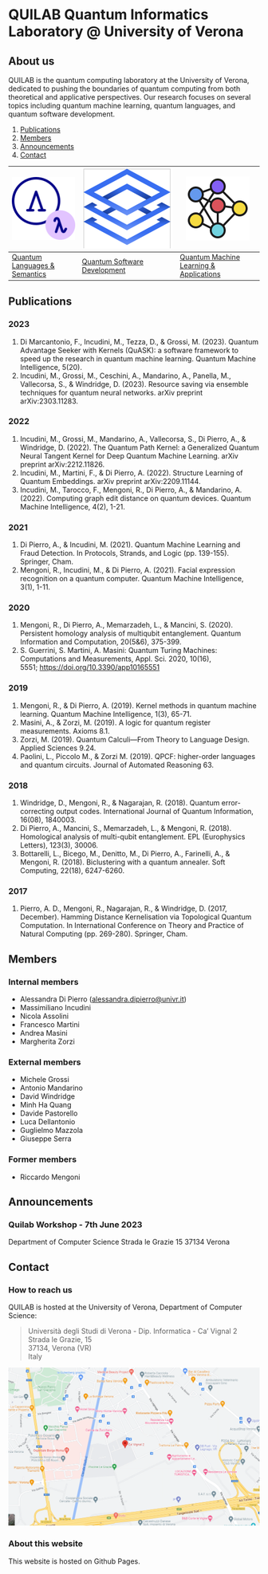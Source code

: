 # QUILAB Quantum Informatics Laboratory @ University of Verona

## About us

QUILAB is the quantum computing laboratory at the University of Verona, dedicated to pushing the boundaries of quantum computing 
from both theoretical and applicative perspectives. 
Our research focuses on several topics including quantum machine learning, 
quantum languages, and quantum software development.

1. [Publications](#publications)
2. [Members](#members)
3. [Announcements](#announcements)
4. [Contact](#contact)

| ![](icons/lambda.png)                          | ![](icons/sw-develop.png)                                | ![](icons/ml.png) |  
|------------------------------------------------|------------------------------------------------| --- | 
| [Quantum Languages & Semantics](#anchor_qlang) | [Quantum Software Development](#anchor_qlogic) | [Quantum Machine Learning & Applications](#anchor_qml) | 


## Publications  
  
### 2023
1. Di Marcantonio, F., Incudini, M., Tezza, D., & Grossi, M. (2023). Quantum Advantage Seeker with Kernels (QuASK): a software framework to speed up the research in quantum machine learning. Quantum Machine Intelligence, 5(20).
2. Incudini, M., Grossi, M., Ceschini, A., Mandarino, A., Panella, M., Vallecorsa, S., & Windridge, D. (2023). Resource saving via ensemble techniques for quantum neural networks. arXiv preprint arXiv:2303.11283.

### 2022
1. Incudini, M., Grossi, M., Mandarino, A., Vallecorsa, S., Di Pierro, A., & Windridge, D. (2022). The Quantum Path Kernel: a Generalized Quantum Neural Tangent Kernel for Deep Quantum Machine Learning. arXiv preprint arXiv:2212.11826.
2. Incudini, M., Martini, F., & Di Pierro, A. (2022). Structure Learning of Quantum Embeddings. arXiv preprint arXiv:2209.11144.
3. Incudini, M., Tarocco, F., Mengoni, R., Di Pierro, A., & Mandarino, A. (2022). Computing graph edit distance on quantum devices. Quantum Machine Intelligence, 4(2), 1-21.

### 2021
1. Di Pierro, A., & Incudini, M. (2021). Quantum Machine Learning and Fraud Detection. In Protocols, Strands, and Logic (pp. 139-155). Springer, Cham.
2. Mengoni, R., Incudini, M., & Di Pierro, A. (2021). Facial expression recognition on a quantum computer. Quantum Machine Intelligence, 3(1), 1-11.
 
### 2020
1. Mengoni, R., Di Pierro, A., Memarzadeh, L., & Mancini, S. (2020). Persistent homology analysis of multiqubit entanglement. Quantum Information and Computation, 20(5&6), 375-399.
2. S. Guerrini, S. Martini, A. Masini: Quantum Turing Machines: Computations and Measurements, Appl. Sci. 2020, 10(16), 5551; https://doi.org/10.3390/app10165551

### 2019
1. Mengoni, R., & Di Pierro, A. (2019). Kernel methods in quantum machine learning. Quantum Machine Intelligence, 1(3), 65-71.
2. Masini, A., & Zorzi, M. (2019). A logic for quantum register measurements. Axioms 8.1.
3. Zorzi, M. (2019). Quantum Calculi—From Theory to Language Design. Applied Sciences 9.24.
4. Paolini, L., Piccolo M., & Zorzi M. (2019). QPCF: higher-order languages and quantum circuits. Journal of Automated Reasoning 63.

### 2018
1. Windridge, D., Mengoni, R., & Nagarajan, R. (2018). Quantum error-correcting output codes. International Journal of Quantum Information, 16(08), 1840003.
2. Di Pierro, A., Mancini, S., Memarzadeh, L., & Mengoni, R. (2018). Homological analysis of multi-qubit entanglement. EPL (Europhysics Letters), 123(3), 30006.
3. Bottarelli, L., Bicego, M., Denitto, M., Di Pierro, A., Farinelli, A., & Mengoni, R. (2018). Biclustering with a quantum annealer. Soft Computing, 22(18), 6247-6260.

### 2017
1. Pierro, A. D., Mengoni, R., Nagarajan, R., & Windridge, D. (2017, December). Hamming Distance Kernelisation via Topological Quantum Computation. In International Conference on Theory and Practice of Natural Computing (pp. 269-280). Springer, Cham.

## Members   

### Internal members 

- Alessandra Di Pierro (alessandra.dipierro@univr.it)
- Massimiliano Incudini
- Nicola Assolini
- Francesco Martini
- Andrea Masini
- Margherita Zorzi

### External members

- Michele Grossi
- Antonio Mandarino
- David Windridge
- Minh Ha Quang
- Davide Pastorello
- Luca Dellantonio
- Guglielmo Mazzola
- Giuseppe Serra

### Former members

- Riccardo Mengoni

## Announcements

### Quilab Workshop - 7th June 2023 
Department of Computer Science 
Strada le Grazie 15
37134 Verona

## Contact  

### How to reach us

QUILAB is hosted at the University of Verona, Department of Computer Science:

> Università degli Studi di Verona - Dip. Informatica - Ca’ Vignal 2 \
> Strada le Grazie, 15 \
> 37134, Verona (VR) \
> Italy

![](map.png)

### About this website

This website is hosted on Github Pages.